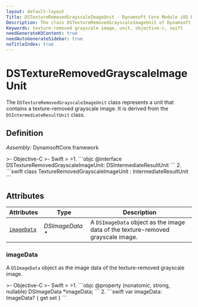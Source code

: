 ```yaml
---
layout: default-layout
Title: DSTextureRemovedGrayscaleImageUnit - Dynamsoft Core Module iOS Edition API Reference
Description: The class DSTextureRemovedGrayscaleImageUnit of Dynamsoft Core Module represents a unit that contains a texture-removed grayscale image. It is derived from the DSIntermediateResultUnit class.
Keywords: texture-removed grayscale image, unit, objective-c, swift
needGenerateH3Content: true
needAutoGenerateSidebar: true
noTitleIndex: true
---
```


# DSTextureRemovedGrayscaleImageUnit

The `DSTextureRemovedGrayscaleImageUnit` class represents a unit that contains a texture-removed grayscale image. It is derived from the `DSIntermediateResultUnit` class.

## Definition

*Assembly:* DynamsoftCore.framework

<div class="sample-code-prefix"></div>
>- Objective-C
>- Swift
>
>1. 
```objc
@interface DSTextureRemovedGrayscaleImageUnit: DSIntermediateResultUnit
```
2. 
```swift
class TextureRemovedGrayscaleImageUnit : IntermediateResultUnit
```

## Attributes

| Attributes | Type | Description |
| ---------- | ---- | ----------- |
| [`imageData`](#imagedata) | *DSImageData \** | A `DSImageData` object as the image data of the texture-removed grayscale image. |

### imageData

A `DSImageData` object as the image data of the texture-removed grayscale image.

<div class="sample-code-prefix"></div>
>- Objective-C
>- Swift
>
>1. 
```objc
@property (nonatomic, strong, nullable) DSImageData *imageData;
```
2. 
```swift
var imageData: ImageData? { get set }
```
